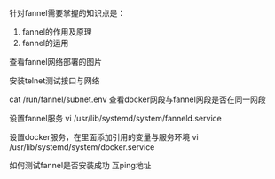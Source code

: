 针对fannel需要掌握的知识点是：
1. fannel的作用及原理
2. fannel的运用


查看fannel网络部署的图片

 安装telnet测试接口与网络


 cat /run/fannel/subnet.env
 查看docker网段与fannel网段是否在同一网段

设置fannel服务
vi /usr/lib/systemd/system/fanneld.service


设置docker服务，在里面添加引用的变量与服务环境
vi /usr/lib/systemd/system/docker.service


如何测试fannel是否安装成功
互ping地址
